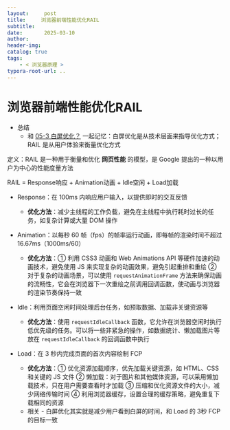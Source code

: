 ```yaml
---
layout:     post
title:     浏览器前端性能优化RAIL
subtitle:  
date:       2025-03-10
author:     
header-img: 
catalog: true
tags:
    - < 浏览器原理 >
typora-root-url: ..
---
```




# 浏览器前端性能优化RAIL

- 总结
    - 和 [05-3 白屏优化？](./2021-04-09-05-3%20白屏优化%20-%20首次加载.md) 一起记忆：白屏优化是从技术层面来指导优化方式；RAIL 是从用户体验来衡量优化方式



定义：RAIL 是一种用于衡量和优化 **网页性能** 的模型，是 Google 提出的一种以用户为中心的性能度量方法

RAIL = Response响应 + Animation动画 + Idle空闲 + Load加载

- Response：在 100ms 内响应用户输入，以提供即时的交互反馈
    - **优化方法**：减少主线程的工作负载，避免在主线程中执行耗时过长的任务，如复杂计算或大量 DOM 操作

- Animation：以每秒 60 帧（fps）的帧率运行动画，即每帧的渲染时间不超过 16.67ms（1000ms/60）
    - **优化方法**：① 利用 CSS3 动画和 Web Animations API 等硬件加速的动画技术，避免使用 JS 来实现复杂的动画效果，避免引起重排和重绘 ② 对于复杂的动画场景，可以使用 `requestAnimationFrame` 方法来确保动画的流畅性，它会在浏览器下一次重绘之前调用回调函数，使动画与浏览器的渲染节奏保持一致
- Idle：利用页面空闲时间处理后台任务，如预取数据、加载非关键资源等
    - **优化方法**：使用 `requestIdleCallback` 函数，它允许在浏览器空闲时执行低优先级的任务。可以将一些非紧急的操作，如数据统计、懒加载图片等放在 `requestIdleCallback` 的回调函数中执行
- Load：在 3 秒内完成页面的首次内容绘制 FCP
    - **优化方法**：① 优化资源加载顺序，优先加载关键资源，如 HTML、CSS 和关键的 JS 文件 ② 懒加载：对于图片和其他媒体资源，可以采用懒加载技术，只在用户需要查看时才加载 ③ 压缩和优化资源文件的大小，减少网络传输时间 ④ 利用浏览器缓存，设置合理的缓存策略，避免重复下载相同的资源
    - 相关 - 白屏优化其实就是减少用户看到白屏的时间，和 Load 的 3秒 FCP 的目标一致

